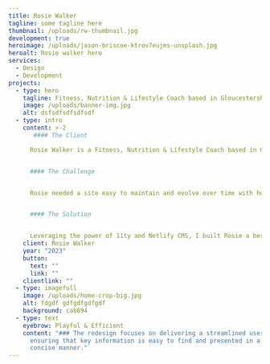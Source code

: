 ```yaml
---
title: Rosie Walker
tagline: some tagline here
thumbnail: /uploads/rw-thumbnail.jpg
development: true
heroimage: /uploads/jason-briscoe-ktrov7eujms-unsplash.jpg
heroalt: Rosie walker hero
services:
  - Design
  - Development
projects:
  - type: hero
    tagline: Fitness, Nutrition & Lifestyle Coach based in Gloucestershire, UK
    image: /uploads/banner-img.jpg
    alt: dsfsdfsdfsdfsdf
  - type: intro
    content: >-2
       #### The Client

      Rosie Walker is a Fitness, Nutrition & Lifestyle Coach based in Gloucestershire, UK. She helps her clients to reach their health and wellness goals. With over 5 years of experience in the field, Rosie has a proven track record of empowering clients to make lasting changes in their lives.


      #### The Challenge


      Rosie needed a site easy to maintain and evolve over time with her new venture. The most important thing was to provide a means for Rosie to write content to a blog covering any of her three core services. It needed to be fast, efficient and easy-to-use.


      #### The Solution


      Leveraging the power of 11ty and Netlify CMS, I built Rosie a bespoke website with everything she needs to manage her content and provide the user with a great experience.
    client: Rosie Walker
    year: "2023"
    button:
      text: ""
      link: ""
    clientlink: ""
  - type: imagefull
    image: /uploads/home-crop-big.jpg
    alt: fdgdf gdfgdfgdfgdf
    background: cab894
  - type: text
    eyebrow: Playful & Efficient
    content: "### The redesign focuses on delivering a streamlined user experience,
      ensuring that key information is easy to find and presented in a clear and
      concise manner."
---
```

